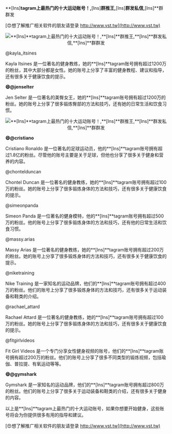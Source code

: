 **[Ins]**tagram上最热门的十大运动账号！,**[Ins]**群推王,**[Ins]**群发私信,**[Ins]**群群发

[😍想了解推广相关软件的朋友请登录 http://www.vst.tw](http://www.vst.tw)

 <center><img src="https://vst.tw/MP4/tuiguang/png/8.png" alt="**[Ins]**tagram上最热门的十大运动账号！,**[Ins]**群推王,**[Ins]**群发私信,**[Ins]**群群发"></center>

@kayla_itsines

Kayla Itsines 是一位著名的健身教练，她的**[Ins]**tagram账号拥有超过1200万的粉丝，其中大部分都是女性。她的账号上分享了丰富的健身教程、建议和指导，还有很多关于健康饮食的提示。

**😄@jenselter**

Jen Selter 是一位著名的美臀女王，她的**[Ins]**tagram账号拥有超过1200万的粉丝。她的账号上分享了很多锻炼臀部的方法和技巧，还有她的日常生活和饮食习惯。

 <center><img src="https://vst.tw/MP4/tuiguang/png/3.png" alt="**[Ins]**tagram上最热门的十大运动账号！,**[Ins]**群推王,**[Ins]**群发私信,**[Ins]**群群发"></center>

**😄@cristiano**

Cristiano Ronaldo 是一位著名的足球运动员，他的**[Ins]**tagram账号拥有超过1.8亿的粉丝。尽管他的账号主要是关于足球，但他也分享了很多关于健身和营养的内容。

@chontelduncan

Chontel Duncan 是一位著名的健身教练，她的**[Ins]**tagram账号拥有超过100万的粉丝。她的账号上分享了很多锻炼身体的方法和技巧，还有很多关于健康饮食的提示。

@simeonpanda

Simeon Panda 是一位著名的健身模特，他的**[Ins]**tagram账号拥有超过500万的粉丝。他的账号上分享了很多锻炼身体的方法和技巧，还有他的日常生活和饮食习惯。

@massy.arias

Massy Arias 是一位著名的健身教练，她的**[Ins]**tagram账号拥有超过200万的粉丝。她的账号上分享了很多锻炼身体的方法和技巧，还有很多关于健康饮食的提示。

@niketraining

Nike Training 是一家知名的运动品牌，他们的**[Ins]**tagram账号拥有超过400万的粉丝。他们的账号上分享了很多锻炼身体的方法和技巧，还有很多关于运动装备和鞋类的介绍。

@rachael_attard

Rachael Attard 是一位著名的健身教练，她的**[Ins]**tagram账号拥有超过100万的粉丝。她的账号上分享了很多锻炼身体的方法和技巧，还有很多关于健康饮食的提示。

@fitgirlvideos

Fit Girl Videos 是一个专门分享女性健身视频的账号，他们的**[Ins]**tagram账号拥有超过200万的粉丝。他们的账号上分享了很多不同类型的锻炼视频，包括瑜伽、普拉提、有氧运动等等。

**😄@gymshark**

Gymshark 是一家知名的运动品牌，他们的**[Ins]**tagram账号拥有超过800万的粉丝。他们的账号上分享了很多关于运动装备和鞋类的介绍，还有很多关于健身的内容。

以上是**[Ins]**tagram上最热门的十大运动账号，如果你想要开始健身，这些账号将会为你提供很多有用的指导和建议。

[😍想了解推广相关软件的朋友请登录 http://www.vst.tw](http://www.vst.tw)



